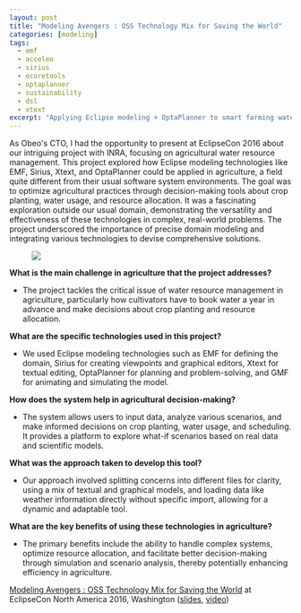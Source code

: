 ```yaml
---
layout: post
title: "Modeling Avengers : OSS Technology Mix for Saving the World"
categories: [modeling]
tags:
  - emf
  - acceleo
  - sirius
  - ecoretools
  - optaplanner
  - sustainability
  - dsl
  - xtext
excerpt: "Applying Eclipse modeling + OptaPlanner to smart farming water management: for engineers and researchers; why it matters—real‑world decision support beyond software, shown at EclipseCon NA 2016."
---
```


As Obeo's CTO, I had the opportunity to present at EclipseCon 2016 about our intriguing project with INRA, focusing on agricultural water resource management. This project explored how Eclipse modeling technologies like EMF, Sirius, Xtext, and OptaPlanner could be applied in agriculture, a field quite different from their usual software system environments. The goal was to optimize agricultural practices through decision-making tools about crop planting, water usage, and resource allocation. It was a fascinating exploration outside our usual domain, demonstrating the versatility and effectiveness of these technologies in complex, real-world problems. The project underscored the importance of precise domain modeling and integrating various technologies to devise comprehensive solutions.

<figure>
    <a href="{{ site.url }}/images/blog/2016/avengers.png"><img src="{{ site.url }}/images/blog/2016/avengers.png"></a>    
</figure>

**What is the main challenge in agriculture that the project addresses?**
   - The project tackles the critical issue of water resource management in agriculture, particularly how cultivators have to book water a year in advance and make decisions about crop planting and resource allocation.

**What are the specific technologies used in this project?**
   - We used Eclipse modeling technologies such as EMF for defining the domain, Sirius for creating viewpoints and graphical editors, Xtext for textual editing, OptaPlanner for planning and problem-solving, and GMF for animating and simulating the model.

**How does the system help in agricultural decision-making?**
   - The system allows users to input data, analyze various scenarios, and make informed decisions on crop planting, water usage, and scheduling. It provides a platform to explore what-if scenarios based on real data and scientific models.

**What was the approach taken to develop this tool?**
   - Our approach involved splitting concerns into different files for clarity, using a mix of textual and graphical models, and loading data like weather information directly without specific import, allowing for a dynamic and adaptable tool.

**What are the key benefits of using these technologies in agriculture?**
   - The primary benefits include the ability to handle complex systems, optimize resource allocation, and facilitate better decision-making through simulation and scenario analysis, thereby potentially enhancing efficiency in agriculture.
   
[Modeling Avengers : OSS Technology Mix for Saving the World](https://www.infoq.com/presentations/smart-farming-system-tools) at EclipseCon North America 2016, Washington ([slides](https://cedric.brun.io/talks/ModelingAvengers/#/), [video](https://www.infoq.com/presentations/smart-farming-system-tools))
   
